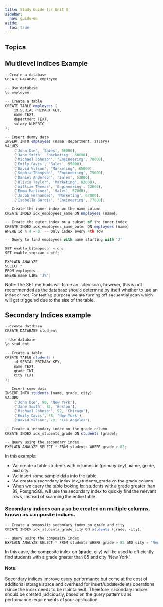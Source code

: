 ```yaml
---
title: Study Guide for Unit 8
sidebar:
  nav: guide-en
aside:
  toc: true
---
```


## Topics

## Multilevel Indices Example

```javascript
--Create a database
CREATE DATABASE employee

-- Use database
\c employee

-- Create a table
CREATE TABLE employees (
    id SERIAL PRIMARY KEY,
    name TEXT,
    department TEXT,
    salary NUMERIC
);

-- Insert dummy data
INSERT INTO employees (name, department, salary)
VALUES
    ('John Doe', 'Sales', 50000),
    ('Jane Smith', 'Marketing', 60000),
    ('Michael Johnson', 'Engineering', 70000),
    ('Emily Davis', 'Sales', 55000),
    ('David Wilson', 'Marketing', 65000),
    ('Sophia Thompson', 'Engineering', 75000),
    ('Daniel Anderson', 'Sales', 52000),
    ('Olivia Taylor', 'Marketing', 62000),
    ('William Thomas', 'Engineering', 72000),
    ('Emma Martinez', 'Sales', 57000),
    ('Jacob Hernandez', 'Marketing', 67000),
    ('Isabella Garcia', 'Engineering', 77000);

-- Create the inner index on the name column
CREATE INDEX idx_employees_name ON employees (name);

-- Create the outer index on a subset of the inner index
CREATE INDEX idx_employees_name_outer ON employees (name)
WHERE id % 4 = 0; -- Only index every 4th row

-- Query to find employees with name starting with 'J'

SET enable_bitmapscan = on;
SET enable_seqscan = off;

EXPLAIN ANALYZE
SELECT *
FROM employees
WHERE name LIKE 'J%';
```
Note: The SET methods will force an index scan, however, this is not recommended as the database should determine by itself whether to use an index or not. For testing purpose we are turning off sequential scan which will get triggered due to the size of the table.

## Secondary Indices example

```javascript
--Create database
CREATE DATABASE stud_ent

--Use database
\c stud_ent

-- Create a table
CREATE TABLE students (
    id SERIAL PRIMARY KEY,
    name TEXT,
    grade INT,
    city TEXT
);

-- Insert some data
INSERT INTO students (name, grade, city)
VALUES
    ('John Doe', 90, 'New York'),
    ('Jane Smith', 85, 'Boston'),
    ('Michael Johnson', 92, 'Chicago'),
    ('Emily Davis', 88, 'New York'),
    ('David Wilson', 79, 'Los Angeles');

-- Create a secondary index on the grade column
CREATE INDEX idx_students_grade ON students (grade);

-- Query using the secondary index
EXPLAIN ANALYZE SELECT * FROM students WHERE grade > 85;
```
In this example:
- We create a table students with columns id (primary key), name, grade, and city.
- We insert some sample data into the table.
- We create a secondary index idx_students_grade on the grade column.
- When we query the table looking for students with a grade greater than 85, PostgreSQL will use the secondary index to quickly find the relevant rows, instead of scanning the entire table.

### Secondary indices can also be created on multiple columns, known as composite indices.

```javascript
-- Create a composite secondary index on grade and city
CREATE INDEX idx_students_grade_city ON students (grade, city);

-- Query using the composite index
EXPLAIN ANALYZE SELECT * FROM students WHERE grade > 85 AND city = 'New York';
```
In this case, the composite index on (grade, city) will be used to efficiently find students with a grade greater than 85 and city 'New York'.

#### Note:
Secondary indices improve query performance but come at the cost of additional storage space and overhead for insert/update/delete operations (since the index needs to be maintained). Therefore, secondary indices should be created judiciously, based on the query patterns and performance requirements of your application.

